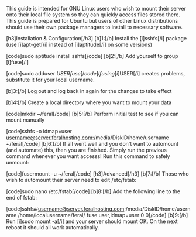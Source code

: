 
This guide is intended for GNU Linux users who wish to mount their server onto their local file system so they can quickly access files stored there. This guide is prepared for Ubuntu but users of other Linux distributions should use their own package managers to install to necessary software. 

[h3]Installation & Configuration[/h3]
[b]1:[/b] Install the [i]sshfs[/i] package (use [i]apt-get[/i] instead of [i]aptitude[/i] on some versions)

[code]sudo aptitude install sshfs[/code]
[b]2:[/b] Add yourself to group [i]fuse[/i]

[code]sudo adduser $USER fuse[/code]
If using [i]$USER[/i] creates problems, substitute it for your local username.

[b]3:[/b] Log out and log back in again for the changes to take effect

[b]4:[/b] Create a local directory where you want to mount your data

[code]mkdir ~/feral[/code]
[b]5:[/b] Perform initial test to see if you can mount manually

[code]sshfs -o idmap=user username@server.feralhosting.com:/media/DiskID/home/username ~/feral[/code]
[b]6:[/b] If all went well and you don't want to automount (and automate) this, then you are finished. Simply run the previous command whenever you want accesss! Run this command to safely unmount: 

[code]fusermount -u ~/feral[/code]
[h3]Advanced[/h3]
[b]7:[/b] Those who wish to automount their server need to edit /etc/fstab:

[code]sudo nano /etc/fstab[/code]
[b]8:[/b] Add the following line to the end of fstab:

[code]sshfs#username@server.feralhosting.com:/media/DiskID/home/username /home/localusername/feral/ fuse    user,idmap=user 0 0[/code]
[b]9:[/b] Run [i]sudo mount -a[/i] and your server should mount OK. On the next reboot it should all work automatically.



